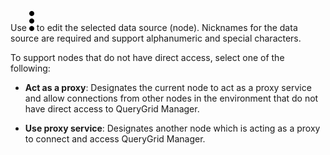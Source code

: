 Use ![""](Images/xat1689789993149.svg) to edit the selected data source (node). Nicknames for the data source are required and support alphanumeric and special characters.

To support nodes that do not have direct access, select one of the following:

-   **Act as a proxy**: Designates the current node to act as a proxy service and allow connections from other nodes in the environment that do not have direct access to QueryGrid Manager.


-   **Use proxy service**: Designates another node which is acting as a proxy to connect and access QueryGrid Manager.


